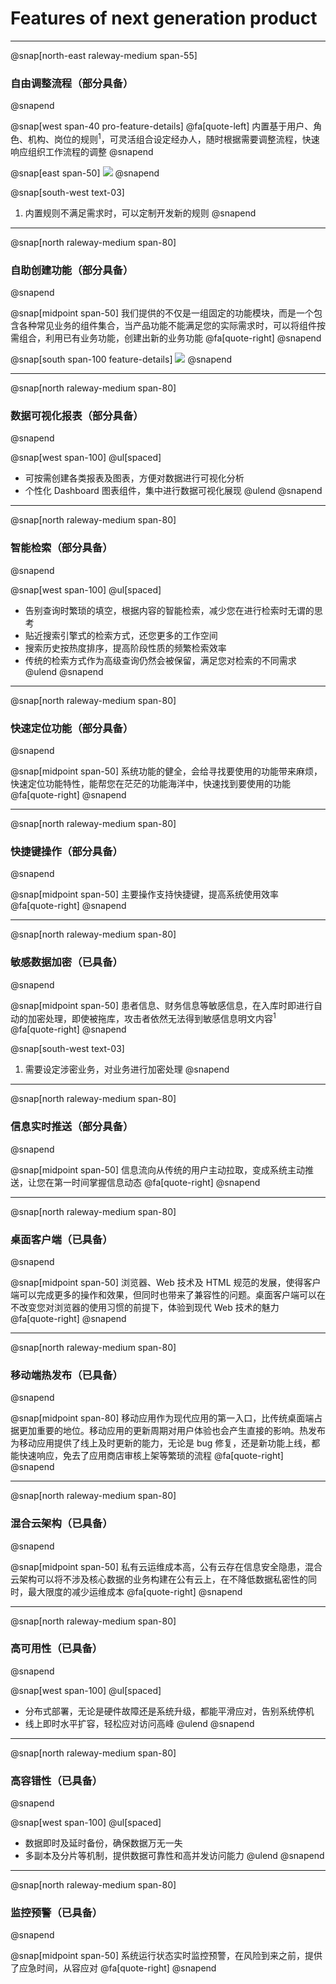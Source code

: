 # Features of next generation product

---

@snap[north-east raleway-medium span-55]
### 自由调整流程（部分具备）
@snapend

@snap[west span-40 pro-feature-details]
@fa[quote-left] 内置基于用户、角色、机构、岗位的规则<sup>1</sup>，可灵活组合设定经办人，随时根据需要调整流程，快速响应组织工作流程的调整
@snapend

@snap[east span-50]
![](https://flowable.com/wp-content/uploads/2018/07/flowable-case-modeler.svg)
@snapend

@snap[south-west text-03]
1. 内置规则不满足需求时，可以定制开发新的规则
@snapend

---

@snap[north raleway-medium span-80]
### 自助创建功能（部分具备）
@snapend

@snap[midpoint span-50]
我们提供的不仅是一组固定的功能模块，而是一个包含各种常见业务的组件集合，当产品功能不能满足您的实际需求时，可以将组件按需组合，利用已有业务功能，创建出新的业务功能 @fa[quote-right]
@snapend

@snap[south span-100 feature-details]
![](https://www.lego.com/portalskins/lego.com-css/1.0.0/assets/branding--products.5b3f57e594cec2e42a0aee4d0514fa52.jpg)
@snapend

---

@snap[north raleway-medium span-80]
### 数据可视化报表（部分具备）
@snapend

@snap[west span-100]
@ul[spaced]
- 可按需创建各类报表及图表，方便对数据进行可视化分析
- 个性化 Dashboard 图表组件，集中进行数据可视化展现
@ulend
@snapend

---

@snap[north raleway-medium span-80]
### 智能检索（部分具备）
@snapend

@snap[west span-100]
@ul[spaced]
- 告别查询时繁琐的填空，根据内容的智能检索，减少您在进行检索时无谓的思考
- 贴近搜索引擎式的检索方式，还您更多的工作空间
- 搜索历史按热度排序，提高阶段性质的频繁检索效率
- 传统的检索方式作为高级查询仍然会被保留，满足您对检索的不同需求
@ulend
@snapend

---

@snap[north raleway-medium span-80]
### 快速定位功能（部分具备）
@snapend

@snap[midpoint span-50]
系统功能的健全，会给寻找要使用的功能带来麻烦，快速定位功能特性，能帮您在茫茫的功能海洋中，快速找到要使用的功能 @fa[quote-right]
@snapend

---

@snap[north raleway-medium span-80]
### 快捷键操作（部分具备）
@snapend

@snap[midpoint span-50]
主要操作支持快捷键，提高系统使用效率 @fa[quote-right]
@snapend

---

@snap[north raleway-medium span-80]
### 敏感数据加密（已具备）
@snapend

@snap[midpoint span-50]
患者信息、财务信息等敏感信息，在入库时即进行自动的加密处理，即使被拖库，攻击者依然无法得到敏感信息明文内容<sup>1</sup> @fa[quote-right]
@snapend

@snap[south-west text-03]
1. 需要设定涉密业务，对业务进行加密处理
@snapend

---

@snap[north raleway-medium span-80]
### 信息实时推送（部分具备）
@snapend

@snap[midpoint span-50]
信息流向从传统的用户主动拉取，变成系统主动推送，让您在第一时间掌握信息动态 @fa[quote-right]
@snapend

---

@snap[north raleway-medium span-80]
### 桌面客户端（已具备）
@snapend

@snap[midpoint span-50]
浏览器、Web 技术及 HTML 规范的发展，使得客户端可以完成更多的操作和效果，但同时也带来了兼容性的问题。桌面客户端可以在不改变您对浏览器的使用习惯的前提下，体验到现代 Web 技术的魅力 @fa[quote-right]
@snapend

---

@snap[north raleway-medium span-80]
### 移动端热发布（已具备）
@snapend

@snap[midpoint span-80]
移动应用作为现代应用的第一入口，比传统桌面端占据更加重要的地位。移动应用的更新周期对用户体验也会产生直接的影响。热发布为移动应用提供了线上及时更新的能力，无论是 bug 修复，还是新功能上线，都能快速响应，免去了应用商店审核上架等繁琐的流程 @fa[quote-right]
@snapend

---

@snap[north raleway-medium span-80]
### 混合云架构（已具备）
@snapend

@snap[midpoint span-50]
私有云运维成本高，公有云存在信息安全隐患，混合云架构可以将不涉及核心数据的业务构建在公有云上，在不降低数据私密性的同时，最大限度的减少运维成本 @fa[quote-right]
@snapend

---

@snap[north raleway-medium span-80]
### 高可用性（已具备）
@snapend

@snap[west span-100]
@ul[spaced]
- 分布式部署，无论是硬件故障还是系统升级，都能平滑应对，告别系统停机
- 线上即时水平扩容，轻松应对访问高峰
@ulend
@snapend

---

@snap[north raleway-medium span-80]
### 高容错性（已具备）
@snapend

@snap[west span-100]
@ul[spaced]
- 数据即时及延时备份，确保数据万无一失
- 多副本及分片等机制，提供数据可靠性和高并发访问能力
@ulend
@snapend

---

@snap[north raleway-medium span-80]
### 监控预警（已具备）
@snapend

@snap[midpoint span-50]
系统运行状态实时监控预警，在风险到来之前，提供了应急时间，从容应对 @fa[quote-right]
@snapend
